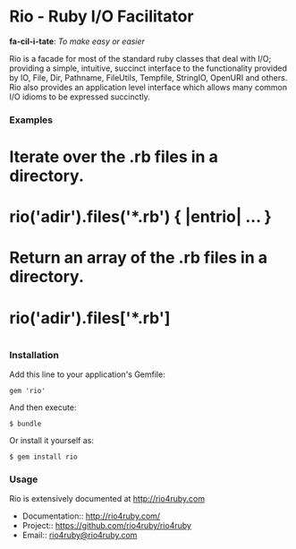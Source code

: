 # Rio - Ruby I/O Facilitator

**fa-cil-i-tate**:  _To make easy or easier_ 

Rio is a facade for most of the standard ruby classes that deal with
I/O; providing a simple, intuitive, succinct interface to the
functionality provided by IO, File, Dir, Pathname, FileUtils,
Tempfile, StringIO, OpenURI and others. Rio also provides an
application level interface which allows many common I/O idioms to be
expressed succinctly.

### Examples

# Iterate over the .rb files in a directory.
#  rio('adir').files('*.rb') { |entrio| ... }
#
# Return an array of the .rb files in a directory.
#  rio('adir').files['*.rb']
#


### Installation

Add this line to your application's Gemfile:

    gem 'rio'

And then execute:

    $ bundle

Or install it yourself as:

    $ gem install rio

### Usage

Rio is extensively documented at http://rio4ruby.com

* Documentation:: http://rio4ruby.com/
* Project::       https://github.com/rio4ruby/rio4ruby
* Email::         rio4ruby@rio4ruby.com


